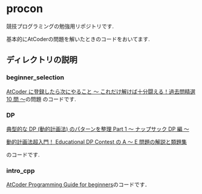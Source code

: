 # procon
競技プログラミングの勉強用リポジトリです.

基本的にAtCoderの問題を解いたときのコードをおいてます.

## ディレクトリの説明

### beginner_selection

[AtCoder に登録したら次にやること ～ これだけ解けば十分闘える！過去問精選 10 問 ～](https://qiita.com/drken/items/fd4e5e3630d0f5859067)の問題
のコードです.

### DP

[典型的な DP (動的計画法) のパターンを整理 Part 1 ～ ナップサック DP 編 ～](https://qiita.com/drken/items/a5e6fe22863b7992efdb)

[動的計画法超入門！ Educational DP Contest の A ～ E 問題の解説と類題集](https://qiita.com/drken/items/dc53c683d6de8aeacf5a)

のコードです.

### intro_cpp
[AtCoder Programming Guide for beginners](https://atcoder.jp/contests/APG4b)のコードです．
